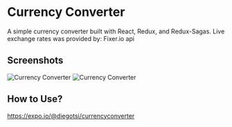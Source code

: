 # Currency Converter
A simple currency converter built with React, Redux, and Redux-Sagas.
Live exchange rates was provided by: Fixer.io api


## Screenshots

![Currency Converter](https://image.ibb.co/g7ZOSR/2018_01_18_21_05_21.jpg)
![Currency Converter](https://image.ibb.co/d8nME6/2018_01_18_21_05_16.jpg)

## How to Use?
https://expo.io/@diegotsi/currencyconverter

